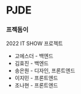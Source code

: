 # PJDE
### 프젝돔이
2022 IT SHOW 프로젝트
- 고에스더 - 백엔드
- 김효진 - 백엔드
- 송은원 - 디자인, 프론트엔드
- 이지민 - 프론트엔드
- 조나현 - 프론트엔드

